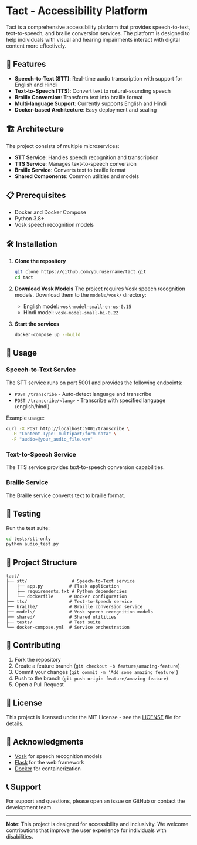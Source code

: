 # Tact - Accessibility Platform

Tact is a comprehensive accessibility platform that provides speech-to-text, text-to-speech, and braille conversion services. The platform is designed to help individuals with visual and hearing impairments interact with digital content more effectively.

## 🚀 Features

- **Speech-to-Text (STT)**: Real-time audio transcription with support for English and Hindi
- **Text-to-Speech (TTS)**: Convert text to natural-sounding speech
- **Braille Conversion**: Transform text into braille format
- **Multi-language Support**: Currently supports English and Hindi
- **Docker-based Architecture**: Easy deployment and scaling

## 🏗️ Architecture

The project consists of multiple microservices:

- **STT Service**: Handles speech recognition and transcription
- **TTS Service**: Manages text-to-speech conversion
- **Braille Service**: Converts text to braille format
- **Shared Components**: Common utilities and models

## 📋 Prerequisites

- Docker and Docker Compose
- Python 3.8+
- Vosk speech recognition models

## 🛠️ Installation

1. **Clone the repository**
   ```bash
   git clone https://github.com/yourusername/tact.git
   cd tact
   ```

2. **Download Vosk Models**
   The project requires Vosk speech recognition models. Download them to the `models/vosk/` directory:
   - English model: `vosk-model-small-en-us-0.15`
   - Hindi model: `vosk-model-small-hi-0.22`

3. **Start the services**
   ```bash
   docker-compose up --build
   ```

## 🚀 Usage

### Speech-to-Text Service

The STT service runs on port 5001 and provides the following endpoints:

- `POST /transcribe` - Auto-detect language and transcribe
- `POST /transcribe/<lang>` - Transcribe with specified language (english/hindi)

Example usage:
```bash
curl -X POST http://localhost:5001/transcribe \
  -H "Content-Type: multipart/form-data" \
  -F "audio=@your_audio_file.wav"
```

### Text-to-Speech Service

The TTS service provides text-to-speech conversion capabilities.

### Braille Service

The Braille service converts text to braille format.

## 🧪 Testing

Run the test suite:
```bash
cd tests/stt-only
python audio_test.py
```

## 📁 Project Structure

```
tact/
├── stt/                 # Speech-to-Text service
│   ├── app.py          # Flask application
│   ├── requirements.txt # Python dependencies
│   └── dockerfile      # Docker configuration
├── tts/                # Text-to-Speech service
├── braille/            # Braille conversion service
├── models/             # Vosk speech recognition models
├── shared/             # Shared utilities
├── tests/              # Test suite
└── docker-compose.yml  # Service orchestration
```

## 🤝 Contributing

1. Fork the repository
2. Create a feature branch (`git checkout -b feature/amazing-feature`)
3. Commit your changes (`git commit -m 'Add some amazing feature'`)
4. Push to the branch (`git push origin feature/amazing-feature`)
5. Open a Pull Request

## 📝 License

This project is licensed under the MIT License - see the [LICENSE](LICENSE) file for details.

## 🙏 Acknowledgments

- [Vosk](https://alphacephei.com/vosk/) for speech recognition models
- [Flask](https://flask.palletsprojects.com/) for the web framework
- [Docker](https://www.docker.com/) for containerization

## 📞 Support

For support and questions, please open an issue on GitHub or contact the development team.

---

**Note**: This project is designed for accessibility and inclusivity. We welcome contributions that improve the user experience for individuals with disabilities.
